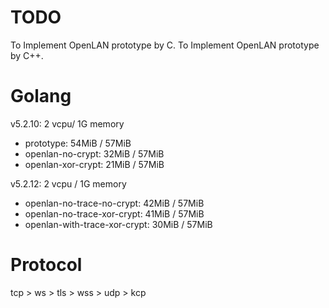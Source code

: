 # TODO
To Implement OpenLAN prototype by C.
To Implement OpenLAN prototype by C++.

# Golang
v5.2.10: 2 vcpu/ 1G memory
* prototype:          54MiB / 57MiB
* openlan-no-crypt:   32MiB / 57MiB
* openlan-xor-crypt:  21MiB / 57MiB

v5.2.12: 2 vcpu / 1G memory
* openlan-no-trace-no-crypt:    42MiB / 57MiB
* openlan-no-trace-xor-crypt:   41MiB / 57MiB
* openlan-with-trace-xor-crypt: 30MiB / 57MiB

# Protocol
tcp > ws > tls > wss > udp > kcp
